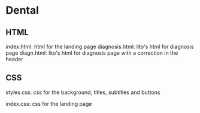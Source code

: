 # Dental

## HTML
index.html: html for the landing page
diagnosis.html: lito's html for diagnosis page
diagn.html: lito's html for diagnosis page with a correction in the header

## CSS
styles.css: css for the background, titles, subtitles and buttons

index.css: css for the landing page

